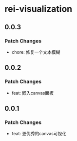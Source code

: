 # rei-visualization

## 0.0.3

### Patch Changes

- chore: 修复一个文本模糊

## 0.0.2

### Patch Changes

- feat: 嵌入canvas面板

## 0.0.1

### Patch Changes

- feat: 更优秀的canvas可视化
